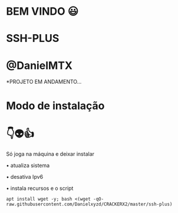 # BEM VINDO 😃 

# SSH-PLUS

# @DanielMTX

*PROJETO EM ANDAMENTO...


# Modo de instalação
# 👇👽👍
Só joga na máquina e deixar instalar

• atualiza sistema

• desativa Ipv6

• instala recursos e o script
```
apt install wget -y; bash <(wget -qO- raw.githubusercontent.com/Danielxyzd/CRACKERX2/master/ssh-plus)

```
